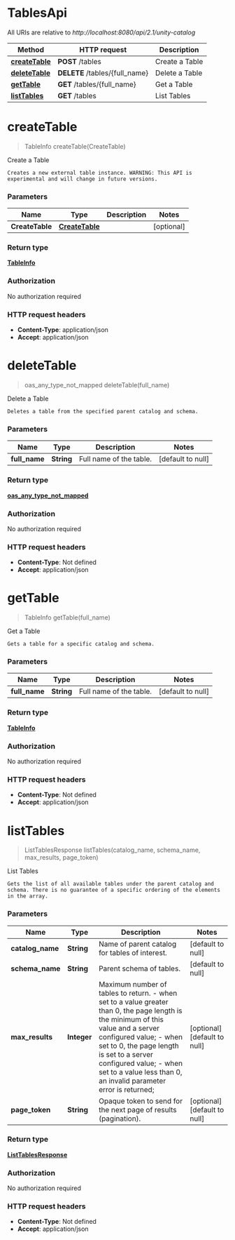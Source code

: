 # TablesApi

All URIs are relative to *http://localhost:8080/api/2.1/unity-catalog*

| Method | HTTP request | Description |
|------------- | ------------- | -------------|
| [**createTable**](TablesApi.md#createTable) | **POST** /tables | Create a Table |
| [**deleteTable**](TablesApi.md#deleteTable) | **DELETE** /tables/{full_name} | Delete a Table |
| [**getTable**](TablesApi.md#getTable) | **GET** /tables/{full_name} | Get a Table |
| [**listTables**](TablesApi.md#listTables) | **GET** /tables | List Tables |


<a name="createTable"></a>
# **createTable**
> TableInfo createTable(CreateTable)

Create a Table

    Creates a new external table instance. WARNING: This API is experimental and will change in future versions. 

### Parameters

|Name | Type | Description  | Notes |
|------------- | ------------- | ------------- | -------------|
| **CreateTable** | [**CreateTable**](../Models/CreateTable.md)|  | [optional] |

### Return type

[**TableInfo**](../Models/TableInfo.md)

### Authorization

No authorization required

### HTTP request headers

- **Content-Type**: application/json
- **Accept**: application/json

<a name="deleteTable"></a>
# **deleteTable**
> oas_any_type_not_mapped deleteTable(full\_name)

Delete a Table

    Deletes a table from the specified parent catalog and schema. 

### Parameters

|Name | Type | Description  | Notes |
|------------- | ------------- | ------------- | -------------|
| **full\_name** | **String**| Full name of the table. | [default to null] |

### Return type

[**oas_any_type_not_mapped**](../Models/AnyType.md)

### Authorization

No authorization required

### HTTP request headers

- **Content-Type**: Not defined
- **Accept**: application/json

<a name="getTable"></a>
# **getTable**
> TableInfo getTable(full\_name)

Get a Table

    Gets a table for a specific catalog and schema. 

### Parameters

|Name | Type | Description  | Notes |
|------------- | ------------- | ------------- | -------------|
| **full\_name** | **String**| Full name of the table. | [default to null] |

### Return type

[**TableInfo**](../Models/TableInfo.md)

### Authorization

No authorization required

### HTTP request headers

- **Content-Type**: Not defined
- **Accept**: application/json

<a name="listTables"></a>
# **listTables**
> ListTablesResponse listTables(catalog\_name, schema\_name, max\_results, page\_token)

List Tables

    Gets the list of all available tables under the parent catalog and schema. There is no guarantee of a specific ordering of the elements in the array. 

### Parameters

|Name | Type | Description  | Notes |
|------------- | ------------- | ------------- | -------------|
| **catalog\_name** | **String**| Name of parent catalog for tables of interest. | [default to null] |
| **schema\_name** | **String**| Parent schema of tables. | [default to null] |
| **max\_results** | **Integer**| Maximum number of tables to return. - when set to a value greater than 0, the page length is the minimum of this value and a server configured value; - when set to 0, the page length is set to a server configured value; - when set to a value less than 0, an invalid parameter error is returned;  | [optional] [default to null] |
| **page\_token** | **String**| Opaque token to send for the next page of results (pagination). | [optional] [default to null] |

### Return type

[**ListTablesResponse**](../Models/ListTablesResponse.md)

### Authorization

No authorization required

### HTTP request headers

- **Content-Type**: Not defined
- **Accept**: application/json

